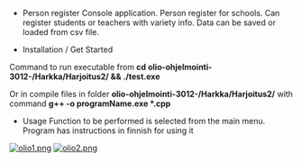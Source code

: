 - Person register
Console application. Person register for schools. Can register students or teachers with variety info.
Data can be saved or loaded from csv file.

- Installation / Get Started

Command to run executable from 
  **cd olio-ohjelmointi-3012-/Harkka/Harjoitus2/ && ./test.exe**
  
Or in compile files in folder **olio-ohjelmointi-3012-/Harkka/Harjoitus2/** with command
  __g++ -o programName.exe *.cpp__

- Usage
Function to be performed is selected from the main menu. 
Program has instructions in finnish for using it

[![olio1.png](https://i.postimg.cc/J07H3pZt/olio1.png)](https://postimg.cc/G8NpdJM1)
[![olio2.png](https://i.postimg.cc/90xRLyYb/olio2.png)](https://postimg.cc/dZyV1kXZ)
